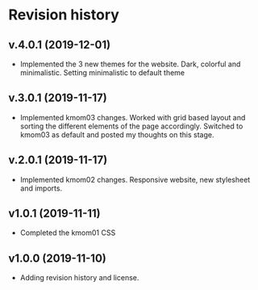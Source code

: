 Revision history
==========================

v.4.0.1 (2019-12-01)
-------
* Implemented  the 3 new themes for the website. Dark, colorful and minimalistic. Setting minimalistic to default theme


v.3.0.1 (2019-11-17)
--------------------------

* Implemented kmom03 changes.
Worked with grid based layout and sorting the different elements of the page accordingly.
Switched to kmom03 as default and posted my thoughts on this stage.



v.2.0.1 (2019-11-17)
------------------------

* Implemented kmom02 changes. Responsive website, new stylesheet and imports.


v1.0.1 (2019-11-11)
--------------------

* Completed the kmom01 CSS




v1.0.0 (2019-11-10)
--------------------

* Adding revision history and license.
